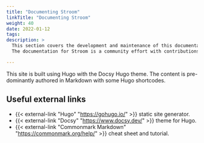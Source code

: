 ```yaml
---
title: "Documenting Stroom"
linkTitle: "Documenting Stroom"
weight: 40
date: 2022-01-12
tags: 
description: >
  This section covers the development and maintenance of this documentation site.
  The documentation for Stroom is a community effort with contributions from developers and users.

---
```


This site is built using Hugo with the Docsy Hugo theme.
The content is pre-dominantly authored in Markdown with some Hugo shortcodes.

## Useful external links

* {{< external-link "Hugo" "https://gohugo.io/" >}} static site generator.
* {{< external-link "Docsy" "https://www.docsy.dev/" >}} theme for Hugo.
* {{< external-link "Commonmark Markdown" "https://commonmark.org/help/" >}} cheat sheet and tutorial.



